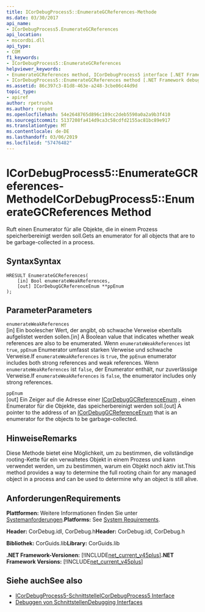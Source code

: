 ```yaml
---
title: ICorDebugProcess5::EnumerateGCReferences-Methode
ms.date: 03/30/2017
api_name:
- ICorDebugProcess5.EnumerateGCReferences
api_location:
- mscordbi.dll
api_type:
- COM
f1_keywords:
- ICorDebugProcess5::EnumerateGCReferences
helpviewer_keywords:
- EnumerateGCReferences method, ICorDebugProcess5 interface [.NET Framework debugging]
- ICorDebugProcess5::EnumerateGCReferences method [.NET Framework debugging]
ms.assetid: 86c397c3-81d8-463e-a248-3cbe06c44d9d
topic_type:
- apiref
author: rpetrusha
ms.author: ronpet
ms.openlocfilehash: 54e2648765d896c189cc2deb5590a0a2a9b3f410
ms.sourcegitcommit: 5137208fa414d9ca3c58cdfd2155ac81bc89e917
ms.translationtype: MT
ms.contentlocale: de-DE
ms.lasthandoff: 03/06/2019
ms.locfileid: "57476482"
---
```

# <a name="icordebugprocess5enumerategcreferences-method"></a><span data-ttu-id="d8a1e-102">ICorDebugProcess5::EnumerateGCReferences-Methode</span><span class="sxs-lookup"><span data-stu-id="d8a1e-102">ICorDebugProcess5::EnumerateGCReferences Method</span></span>
<span data-ttu-id="d8a1e-103">Ruft einen Enumerator für alle Objekte, die in einem Prozess speicherbereinigt werden soll.</span><span class="sxs-lookup"><span data-stu-id="d8a1e-103">Gets an enumerator for all objects that are to be garbage-collected in a process.</span></span>  
  
## <a name="syntax"></a><span data-ttu-id="d8a1e-104">Syntax</span><span class="sxs-lookup"><span data-stu-id="d8a1e-104">Syntax</span></span>  
  
```  
HRESULT EnumerateGCReferences(  
    [in] Bool enumerateWeakReferences,   
    [out] ICorDebugGCReferenceEnum **ppEnum  
);  
```  
  
## <a name="parameters"></a><span data-ttu-id="d8a1e-105">Parameter</span><span class="sxs-lookup"><span data-stu-id="d8a1e-105">Parameters</span></span>  
 `enumerateWeakReferences`  
 <span data-ttu-id="d8a1e-106">[in] Ein boolescher Wert, der angibt, ob schwache Verweise ebenfalls aufgelistet werden sollen.</span><span class="sxs-lookup"><span data-stu-id="d8a1e-106">[in] A Boolean value that indicates whether weak references are also to be enumerated.</span></span> <span data-ttu-id="d8a1e-107">Wenn `enumerateWeakReferences` ist `true`, `ppEnum` Enumerator umfasst starken Verweise und schwache Verweise.</span><span class="sxs-lookup"><span data-stu-id="d8a1e-107">If `enumerateWeakReferences` is `true`, the `ppEnum` enumerator includes both strong references and weak references.</span></span> <span data-ttu-id="d8a1e-108">Wenn `enumerateWeakReferences` ist `false`, der Enumerator enthält, nur zuverlässige Verweise.</span><span class="sxs-lookup"><span data-stu-id="d8a1e-108">If `enumerateWeakReferences` is `false`, the enumerator includes only strong references.</span></span>  
  
 `ppEnum`  
 <span data-ttu-id="d8a1e-109">[out] Ein Zeiger auf die Adresse einer [ICorDebugGCReferenceEnum](../../../../docs/framework/unmanaged-api/debugging/icordebuggcreferenceenum-interface.md) , einen Enumerator für die Objekte, das speicherbereinigt werden soll.</span><span class="sxs-lookup"><span data-stu-id="d8a1e-109">[out] A pointer to the address of an [ICorDebugGCReferenceEnum](../../../../docs/framework/unmanaged-api/debugging/icordebuggcreferenceenum-interface.md) that is an enumerator for the objects to be garbage-collected.</span></span>  
  
## <a name="remarks"></a><span data-ttu-id="d8a1e-110">Hinweise</span><span class="sxs-lookup"><span data-stu-id="d8a1e-110">Remarks</span></span>  
 <span data-ttu-id="d8a1e-111">Diese Methode bietet eine Möglichkeit, um zu bestimmen, die vollständige rooting-Kette für ein verwaltetes Objekt in einem Prozess und kann verwendet werden, um zu bestimmen, warum ein Objekt noch aktiv ist.</span><span class="sxs-lookup"><span data-stu-id="d8a1e-111">This method provides a way to determine the full rooting chain for any managed object in a process and can be used to determine why an object is still alive.</span></span>  
  
## <a name="requirements"></a><span data-ttu-id="d8a1e-112">Anforderungen</span><span class="sxs-lookup"><span data-stu-id="d8a1e-112">Requirements</span></span>  
 <span data-ttu-id="d8a1e-113">**Plattformen:** Weitere Informationen finden Sie unter [Systemanforderungen](../../../../docs/framework/get-started/system-requirements.md).</span><span class="sxs-lookup"><span data-stu-id="d8a1e-113">**Platforms:** See [System Requirements](../../../../docs/framework/get-started/system-requirements.md).</span></span>  
  
 <span data-ttu-id="d8a1e-114">**Header:** CorDebug.idl, CorDebug.h</span><span class="sxs-lookup"><span data-stu-id="d8a1e-114">**Header:** CorDebug.idl, CorDebug.h</span></span>  
  
 <span data-ttu-id="d8a1e-115">**Bibliothek:** CorGuids.lib</span><span class="sxs-lookup"><span data-stu-id="d8a1e-115">**Library:** CorGuids.lib</span></span>  
  
 <span data-ttu-id="d8a1e-116">**.NET Framework-Versionen:** [!INCLUDE[net_current_v45plus](../../../../includes/net-current-v45plus-md.md)]</span><span class="sxs-lookup"><span data-stu-id="d8a1e-116">**.NET Framework Versions:** [!INCLUDE[net_current_v45plus](../../../../includes/net-current-v45plus-md.md)]</span></span>  
  
## <a name="see-also"></a><span data-ttu-id="d8a1e-117">Siehe auch</span><span class="sxs-lookup"><span data-stu-id="d8a1e-117">See also</span></span>
- [<span data-ttu-id="d8a1e-118">ICorDebugProcess5-Schnittstelle</span><span class="sxs-lookup"><span data-stu-id="d8a1e-118">ICorDebugProcess5 Interface</span></span>](../../../../docs/framework/unmanaged-api/debugging/icordebugprocess5-interface.md)
- [<span data-ttu-id="d8a1e-119">Debuggen von Schnittstellen</span><span class="sxs-lookup"><span data-stu-id="d8a1e-119">Debugging Interfaces</span></span>](../../../../docs/framework/unmanaged-api/debugging/debugging-interfaces.md)
